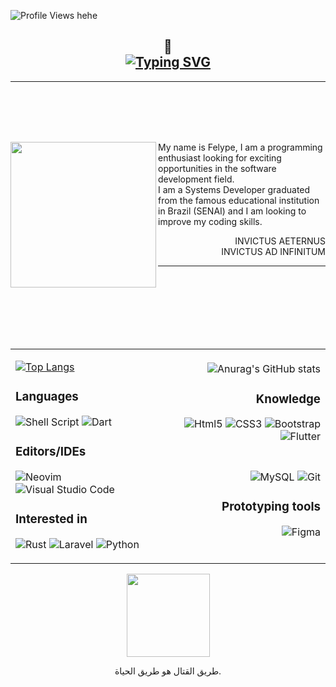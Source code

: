 <!-- Olá, curioso(a) -->

<!-- ![modus invictus insanus](https://user-images.githubusercontent.com/89306240/208924372-924b902b-d557-43e3-947d-9415b46739c1.jpg) -->




![Profile Views hehe](https://komarev.com/ghpvc/?username=lypeInvictvs&color=red&style=float)


<h2 align="center">
 <div align="center">👋</div>
<a href="https://git.io/typing-svg"><img src="https://readme-typing-svg.herokuapp.com?font=Roboto&pause=1000&color=FFD714D2&center=true&width=420&lines=Hello%2C+I+am+Felype+%E2%9A%A1;Hallo%2C+Ich+heisse+Felype+%E2%9A%A1;Hola%2C+Yo+soy+Felype+%E2%9A%A1;Salut%2C+je+suis+Felype+%E2%9A%A1;%D9%85%D8%B1%D8%AD%D8%A8%D9%8B%D8%A7+%D8%8C+%D8%A3%D9%86%D8%A7+%D9%81%D9%8A%D9%84%D9%8A%D8%A8%D9%8A.;%E4%BD%A0%E5%A5%BD%EF%BC%8C%E6%88%91%E6%98%AF%E8%B4%B9%E5%88%A9%E4%BD%A9%E3%80%82;%E0%A4%B9%E0%A5%88%E0%A4%B2%E0%A5%8B%2C+%E0%A4%AE%E0%A5%88%E0%A4%82+%E0%A4%AB%E0%A5%87%E0%A4%B2%E0%A4%BF%E0%A4%AA%E0%A5%87+%E0%A4%B9%E0%A5%82%E0%A4%82%E0%A5%A4;Ol%C3%A1+conterr%C3%A2neos%2C+eu+sou+o+Felype+%E2%9A%A1" alt="Typing SVG" /></a>
 
 <!-- &nbsp; HEY, I AM FELYPE ⚡ -->
</h2>
<hr>

<br>
<br>
<br>
<br>

<div align="left">
<img src="https://user-images.githubusercontent.com/89306240/210785095-86657f29-63f7-474d-ab0d-aeb52b27e521.png" width="233" align="left">
<p>
My name is Felype, I am a programming enthusiast looking for exciting opportunities in the software development field. <br>
I am a Systems Developer graduated from the famous educational institution in Brazil (SENAI) and I am looking to improve my coding skills.</p>
</div>

 <div align="right">

<p>INVICTUS AETERNUS <br> INVICTUS AD INFINITUM </p>
<hr>

<!-- <p>INVICTUS AD INFINITUM</p>-->
<!-- <p> ARS TOTUM REQUIRIT HOMINEM </p>-->
</div>




<!--<div align="center">
<img src="https://user-images.githubusercontent.com/89306240/208957055-64e11a9f-a7e5-4903-8c3f-cfce7e29add1.png" width="200" align="middle">
</div> -->

<br>
<div align="center">

<br>
<br>
<br>
<br>
<br>

<!--### OS
![Linux](https://img.shields.io/badge/Linux-FCC624?style=for-the-badge&logo=linux&logoColor=black)
![Android](https://img.shields.io/badge/Android-3DDC84?style=for-the-badge&logo=android&logoColor=white)
![Windows](https://img.shields.io/badge/Windows-0078D6?style=for-the-badge&logo=windows&logoColor=white)-->


</div>

<table align="center">
  <tr>
    <td align="left">
     
 [![Top Langs](https://github-readme-stats.vercel.app/api/top-langs/?username=lypeInvictvs&hide=portugol&layout=compact&theme=great-gatsby)](https://github.com/lypeInvictvs/github-readme-stats)

### Languages
<!--![Rust](https://img.shields.io/badge/rust-%23000000.svg?style=for-the-badge&logo=rust&logoColor=white) -->
![Shell Script](https://img.shields.io/badge/shell_script-%23121011.svg?style=for-the-badge&logo=gnu-bash&logoColor=white)
![Dart](https://img.shields.io/badge/dart-%230175C2.svg?style=for-the-badge&logo=dart&logoColor=white)

### Editors/IDEs
![Neovim](https://img.shields.io/badge/NeoVim-%2357A143.svg?&style=for-the-badge&logo=neovim&logoColor=white)
![Visual Studio Code](https://img.shields.io/badge/Visual%20Studio%20Code-0078d7.svg?style=for-the-badge&logo=visual-studio-code&logoColor=white)

### Interested in
![Rust](https://img.shields.io/badge/rust-%23000000.svg?style=for-the-badge&logo=rust&logoColor=white)
![Laravel](https://img.shields.io/badge/laravel-%23FF2D20.svg?style=for-the-badge&logo=laravel&logoColor=white)
![Python](https://img.shields.io/badge/python-3670A0?style=for-the-badge&logo=python&logoColor=ffdd54)
    </td>
    <td align="right">
     ![Anurag's GitHub stats](https://github-readme-stats.vercel.app/api?username=lypeInvictvs&show_icons=true&theme=great-gatsby)

### Knowledge

![Html5](https://img.shields.io/badge/html5%20-%23E34F26.svg?&style=for-the-badge&logo=html5&logoColor=white)
![CSS3](https://img.shields.io/badge/css3%20-%231572B6.svg?&style=for-the-badge&logo=css3&logoColor=white)
![Bootstrap](https://img.shields.io/badge/bootstrap-%23563D7C.svg?style=for-the-badge&logo=bootstrap&logoColor=white)
![Flutter](https://img.shields.io/badge/Flutter-%2302569B.svg?style=for-the-badge&logo=Flutter&logoColor=white)
#
![MySQL](https://img.shields.io/badge/mysql-%2300f.svg?style=for-the-badge&logo=mysql&logoColor=white)
![Git](https://img.shields.io/badge/git%20-%23F05033.svg?&style=for-the-badge&logo=git&logoColor=white)





### Prototyping tools
![Figma](https://img.shields.io/badge/figma-%23F24E1E.svg?style=for-the-badge&logo=figma&logoColor=white)
    
  </td>
  </tr>
</table>




</div>


<div align="center">
<img src="https://user-images.githubusercontent.com/89306240/208957350-543713a3-b5c8-4d0b-9122-a201ded494d3.png" width="133" align="middle">
 <p>طريق القتال هو طريق الحياة.</p>
</div>





<!--
**FelypeInvictus/FelypeInvictus** is a ✨ _special_ ✨ repository because its `README.md` (this file) appears on your GitHub profile.




Here are some ideas to get you started:
https://user-images.githubusercontent.com/89306240/208960632-7fc4b4d5-d319-4bb2-a13e-4cacdb948dfd.png
- 🔭 I’m currently working on ...
- 🌱 I’m currently learning ...
- 👯 I’m looking to collaborate on ...
- 🤔 I’m looking for help with ...
- 💬 Ask me about ...
- 📫 How to reach me: ...
- 😄 Pronouns: ...
- ⚡ Fun fact: ...
-->
